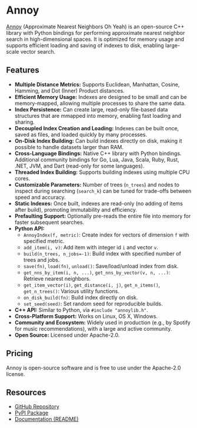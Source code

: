 # Annoy

[Annoy](https://github.com/spotify/annoy) (Approximate Nearest Neighbors Oh Yeah) is an open-source C++ library with Python bindings for performing approximate nearest neighbor search in high-dimensional spaces. It is optimized for memory usage and supports efficient loading and saving of indexes to disk, enabling large-scale vector search.

## Features

- **Multiple Distance Metrics:** Supports Euclidean, Manhattan, Cosine, Hamming, and Dot (Inner) Product distances.
- **Efficient Memory Usage:** Indexes are designed to be small and can be memory-mapped, allowing multiple processes to share the same data.
- **Index Persistence:** Can create large, read-only file-based data structures that are mmapped into memory, enabling fast loading and sharing.
- **Decoupled Index Creation and Loading:** Indexes can be built once, saved as files, and loaded quickly by many processes.
- **On-Disk Index Building:** Can build indexes directly on disk, making it possible to handle datasets larger than RAM.
- **Cross-Language Bindings:** Native C++ library with Python bindings. Additional community bindings for Go, Lua, Java, Scala, Ruby, Rust, .NET, JVM, and Dart (read-only for some languages).
- **Threaded Index Building:** Supports building indexes using multiple CPU cores.
- **Customizable Parameters:** Number of trees (`n_trees`) and nodes to inspect during searching (`search_k`) can be tuned for trade-offs between speed and accuracy.
- **Static Indexes:** Once built, indexes are read-only (no adding of items after build), promoting immutability and efficiency.
- **Prefaulting Support:** Optionally pre-reads the entire file into memory for faster subsequent searches.
- **Python API:**
  - `AnnoyIndex(f, metric)`: Create index for vectors of dimension `f` with specified metric.
  - `add_item(i, v)`: Add item with integer id `i` and vector `v`.
  - `build(n_trees, n_jobs=-1)`: Build index with specified number of trees and jobs.
  - `save(fn)`, `load(fn)`, `unload()`: Save/load/unload index from disk.
  - `get_nns_by_item(i, n, ...)`, `get_nns_by_vector(v, n, ...)`: Retrieve nearest neighbors.
  - `get_item_vector(i)`, `get_distance(i, j)`, `get_n_items()`, `get_n_trees()`: Various utility functions.
  - `on_disk_build(fn)`: Build index directly on disk.
  - `set_seed(seed)`: Set random seed for reproducible builds.
- **C++ API:** Similar to Python, via `#include "annoylib.h"`.
- **Cross-Platform Support:** Works on Linux, OS X, Windows.
- **Community and Ecosystem:** Widely used in production (e.g., by Spotify for music recommendations), with a large and active community.
- **Open Source:** Licensed under Apache-2.0.

## Pricing

Annoy is open-source software and is free to use under the Apache-2.0 license.

## Resources

- [GitHub Repository](https://github.com/spotify/annoy)
- [PyPI Package](https://pypi.org/project/annoy/)
- [Documentation (README)](https://github.com/spotify/annoy#readme)
